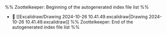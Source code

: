 %% Zoottelkeeper: Beginning of the autogenerated index file list  %%
- 📄 [[Excalidraw/Drawing 2024-10-26 10.41.49.excalidraw|Drawing 2024-10-26 10.41.49.excalidraw]]
%% Zoottelkeeper: End of the autogenerated index file list  %%
